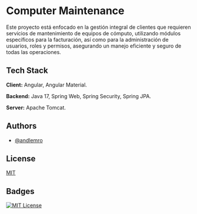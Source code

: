 
# Computer Maintenance

Este proyecto está enfocado en la gestión integral de clientes que requieren servicios de mantenimiento de equipos de cómputo, utilizando módulos específicos para la facturación, así como para la administración de usuarios, roles y permisos, asegurando un manejo eficiente y seguro de todas las operaciones.
## Tech Stack

**Client:** Angular, Angular Material.

**Backend:** Java 17, Spring Web, Spring Security, Spring JPA.

**Server:** Apache Tomcat.

## Authors

- [@andlemro](https://github.com/andlemro)


## License

[MIT](https://github.com/andlemro/ComputerMaintenance/blob/main/LICENSE)


## Badges

[![MIT License](https://img.shields.io/badge/License-MIT-green.svg)](https://github.com/andlemro/ComputerMaintenance/blob/main/LICENSE)
